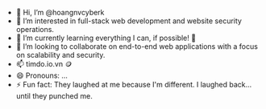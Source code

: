 - 👋 Hi, I’m @hoangnvcyberk
- 👀 I’m interested in full-stack web development and website security operations.
- 🌱 I’m currently learning everything I can, if possible! 🚀
- 💞️ I’m looking to collaborate on end-to-end web applications with a focus on scalability and security.
- 📫 timdo.io.vn 🪙
- 😄 Pronouns: ...
- ⚡ Fun fact: They laughed at me because I'm different. I laughed back... until they punched me. 

<!---
hoangnvcyberk/hoangnvcyberk is a ✨ special ✨ repository because its `README.md` (this file) appears on your GitHub profile.
You can click the Preview link to take a look at your changes.
--->
